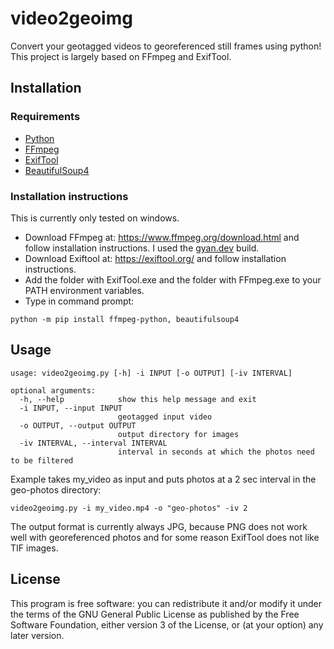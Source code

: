 # video2geoimg
Convert your geotagged videos to georeferenced still frames using python! This project is largely based on FFmpeg and ExifTool.

## Installation
### Requirements
- [Python](https://www.python)
- [FFmpeg](https://www.ffmpeg.org/) 
- [ExifTool](https://exiftool.org/)
- [BeautifulSoup4](https://www.crummy.com/software/BeautifulSoup/)

### Installation instructions 
This is currently only tested on windows.

- Download FFmpeg at: https://www.ffmpeg.org/download.html and follow installation instructions. 
I used the [gyan.dev](https://www.gyan.dev/ffmpeg/builds/) build.
- Download Exiftool at: https://exiftool.org/ and follow installation instructions.
- Add the folder with ExifTool.exe and the folder with FFmpeg.exe to your PATH environment variables. 
- Type in command prompt:

`python -m pip install ffmpeg-python, beautifulsoup4`

## Usage
```
usage: video2geoimg.py [-h] -i INPUT [-o OUTPUT] [-iv INTERVAL]

optional arguments:
  -h, --help            show this help message and exit
  -i INPUT, --input INPUT
                        geotagged input video
  -o OUTPUT, --output OUTPUT
                        output directory for images
  -iv INTERVAL, --interval INTERVAL
                        interval in seconds at which the photos need to be filtered
```
Example takes my_video as input and puts photos at a 2 sec interval in the geo-photos directory:

`video2geoimg.py -i my_video.mp4 -o "geo-photos" -iv 2`

The output format is currently always JPG, because PNG does not work well with georeferenced photos and for some reason ExifTool does not like TIF images.

## License
This program is free software: you can redistribute it and/or modify
    it under the terms of the GNU General Public License as published by
    the Free Software Foundation, either version 3 of the License, or
    (at your option) any later version.
